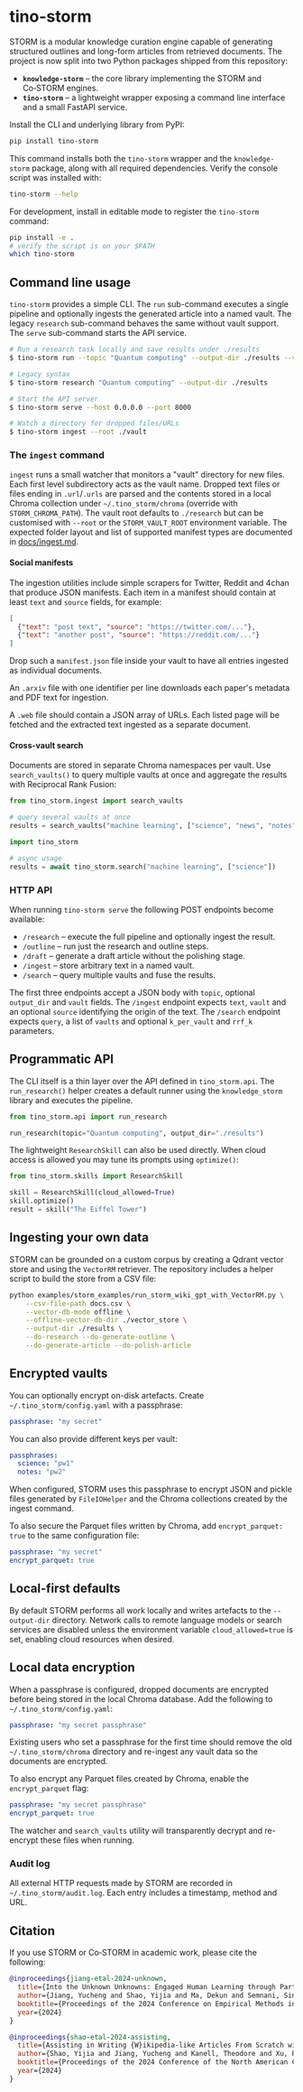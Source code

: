 # tino-storm

STORM is a modular knowledge curation engine capable of generating structured
outlines and long-form articles from retrieved documents.  The project is now
split into two Python packages shipped from this repository:

- **`knowledge-storm`** – the core library implementing the STORM and
  Co‑STORM engines.
- **`tino-storm`** – a lightweight wrapper exposing a command line interface and
  a small FastAPI service.

Install the CLI and underlying library from PyPI:

```bash
pip install tino-storm
```

This command installs both the `tino-storm` wrapper and the
`knowledge-storm` package, along with all required dependencies.  Verify
the console script was installed with:

```bash
tino-storm --help
```

For development, install in editable mode to register the `tino-storm` command:

```bash
pip install -e .
# verify the script is on your $PATH
which tino-storm
```

## Command line usage

`tino-storm` provides a simple CLI.  The `run` sub-command executes a single
pipeline and optionally ingests the generated article into a named vault.  The
legacy `research` sub-command behaves the same without vault support.  The
`serve` sub-command starts the API service.

```bash
# Run a research task locally and save results under ./results
$ tino-storm run --topic "Quantum computing" --output-dir ./results --vault demo

# Legacy syntax
$ tino-storm research "Quantum computing" --output-dir ./results

# Start the API server
$ tino-storm serve --host 0.0.0.0 --port 8000

# Watch a directory for dropped files/URLs
$ tino-storm ingest --root ./vault
```

### The `ingest` command

`ingest` runs a small watcher that monitors a "vault" directory for new files.
Each first level subdirectory acts as the vault name. Dropped text files or
files ending in `.url`/`.urls` are parsed and the contents stored in a local
Chroma collection under `~/.tino_storm/chroma` (override with
`STORM_CHROMA_PATH`). The vault root defaults to `./research` but can be
customised with `--root` or the `STORM_VAULT_ROOT` environment variable.
The expected folder layout and list of supported manifest types are documented
in [docs/ingest.md](docs/ingest.md).

#### Social manifests

The ingestion utilities include simple scrapers for Twitter, Reddit and 4chan
that produce JSON manifests.  Each item in a manifest should contain at least
`text` and `source` fields, for example:

```json
[
  {"text": "post text", "source": "https://twitter.com/..."},
  {"text": "another post", "source": "https://reddit.com/..."}
]
```

Drop such a `manifest.json` file inside your vault to have all entries ingested
as individual documents.

An `.arxiv` file with one identifier per line downloads each paper's metadata
and PDF text for ingestion.

A `.web` file should contain a JSON array of URLs. Each listed page will be
fetched and the extracted text ingested as a separate document.

#### Cross-vault search

Documents are stored in separate Chroma namespaces per vault.  Use
`search_vaults()` to query multiple vaults at once and aggregate the results
with Reciprocal Rank Fusion:

```python
from tino_storm.ingest import search_vaults

# query several vaults at once
results = search_vaults("machine learning", ["science", "news", "notes"])
```

```python
import tino_storm

# async usage
results = await tino_storm.search("machine learning", ["science"])
```

### HTTP API

When running `tino-storm serve` the following POST endpoints become available:

- `/research` – execute the full pipeline and optionally ingest the result.
- `/outline` – run just the research and outline steps.
- `/draft` – generate a draft article without the polishing stage.
- `/ingest` – store arbitrary text in a named vault.
- `/search` – query multiple vaults and fuse the results.

The first three endpoints accept a JSON body with `topic`, optional
`output_dir` and `vault` fields.  The `/ingest` endpoint expects `text`,
`vault` and an optional `source` identifying the origin of the text.  The
`/search` endpoint expects `query`, a list of `vaults` and optional
`k_per_vault` and `rrf_k` parameters.

## Programmatic API

The CLI itself is a thin layer over the API defined in `tino_storm.api`.
The `run_research()` helper creates a default runner using the
`knowledge_storm` library and executes the pipeline.

```python
from tino_storm.api import run_research

run_research(topic="Quantum computing", output_dir="./results")
```

The lightweight `ResearchSkill` can also be used directly. When cloud access is
allowed you may tune its prompts using `optimize()`:

```python
from tino_storm.skills import ResearchSkill

skill = ResearchSkill(cloud_allowed=True)
skill.optimize()
result = skill("The Eiffel Tower")
```

## Ingesting your own data

STORM can be grounded on a custom corpus by creating a Qdrant vector store and
using the `VectorRM` retriever.  The repository includes a helper script to build
the store from a CSV file:

```bash
python examples/storm_examples/run_storm_wiki_gpt_with_VectorRM.py \
    --csv-file-path docs.csv \
    --vector-db-mode offline \
    --offline-vector-db-dir ./vector_store \
    --output-dir ./results \
    --do-research --do-generate-outline \
    --do-generate-article --do-polish-article
```

## Encrypted vaults

You can optionally encrypt on-disk artefacts.  Create
`~/.tino_storm/config.yaml` with a passphrase:

```yaml
passphrase: "my secret"
```

You can also provide different keys per vault:

```yaml
passphrases:
  science: "pw1"
  notes: "pw2"
```

When configured, STORM uses this passphrase to encrypt JSON and pickle files
generated by `FileIOHelper` and the Chroma collections created by the ingest
command.

To also secure the Parquet files written by Chroma, add `encrypt_parquet: true`
to the same configuration file:

```yaml
passphrase: "my secret"
encrypt_parquet: true
```

## Local-first defaults

By default STORM performs all work locally and writes artefacts to the
`--output-dir` directory.  Network calls to remote language models or search
services are disabled unless the environment variable `cloud_allowed=true` is
set, enabling cloud resources when desired.

## Local data encryption

When a passphrase is configured, dropped documents are encrypted before being
stored in the local Chroma database.  Add the following to
`~/.tino_storm/config.yaml`:

```yaml
passphrase: "my secret passphrase"
```

Existing users who set a passphrase for the first time should remove the old
`~/.tino_storm/chroma` directory and re-ingest any vault data so the documents
are encrypted.

To also encrypt any Parquet files created by Chroma, enable the
``encrypt_parquet`` flag:

```yaml
passphrase: "my secret passphrase"
encrypt_parquet: true
```

The watcher and ``search_vaults`` utility will transparently decrypt and re-
encrypt these files when running.

### Audit log

All external HTTP requests made by STORM are recorded in
``~/.tino_storm/audit.log``.  Each entry includes a timestamp, method and URL.

## Citation

If you use STORM or Co‑STORM in academic work, please cite the following:

```bibtex
@inproceedings{jiang-etal-2024-unknown,
  title={Into the Unknown Unknowns: Engaged Human Learning through Participation in Language Model Agent Conversations},
  author={Jiang, Yucheng and Shao, Yijia and Ma, Dekun and Semnani, Sina and Lam, Monica},
  booktitle={Proceedings of the 2024 Conference on Empirical Methods in Natural Language Processing},
  year={2024}
}

@inproceedings{shao-etal-2024-assisting,
  title={Assisting in Writing {W}ikipedia-like Articles From Scratch with Large Language Models},
  author={Shao, Yijia and Jiang, Yucheng and Kanell, Theodore and Xu, Peter and Khattab, Omar and Lam, Monica},
  booktitle={Proceedings of the 2024 Conference of the North American Chapter of the Association for Computational Linguistics: Human Language Technologies},
  year={2024}
}
```
